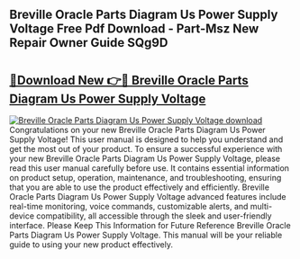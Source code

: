 ## Breville Oracle Parts Diagram Us Power Supply Voltage Free Pdf Download - Part-Msz New Repair Owner Guide SQg9D

# <h2><a href="http://dfncbcl.blite.top/?on=Breville+Oracle+Parts+Diagram+Us+Power+Supply+Voltage">🔗Download New 👉🔴 Breville Oracle Parts Diagram Us Power Supply Voltage</a></h2>

[![Breville Oracle Parts Diagram Us Power Supply Voltage download](https://i.imgur.com/lujVjoI.png)](http://dfncbcl.blite.top/?on=Breville+Oracle+Parts+Diagram+Us+Power+Supply+Voltage)
Congratulations on your new Breville Oracle Parts Diagram Us Power Supply Voltage! This user manual is designed to help you understand and get the most out of your product. To ensure a successful experience with your new Breville Oracle Parts Diagram Us Power Supply Voltage, please read this user manual carefully before use. It contains essential information on product setup, operation, maintenance, and troubleshooting, ensuring that you are able to use the product effectively and efficiently. Breville Oracle Parts Diagram Us Power Supply Voltage advanced features include real-time monitoring, voice commands, customizable alerts, and multi-device compatibility, all accessible through the sleek and user-friendly interface. Please Keep This Information for Future Reference Breville Oracle Parts Diagram Us Power Supply Voltage. This manual will be your reliable guide to using your new product effectively.
